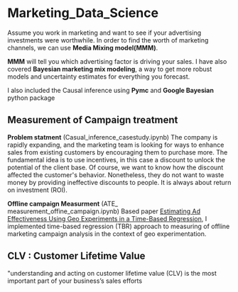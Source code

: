 # Marketing_Data_Science

Assume you work in marketing and want to see if your advertising investments were worthwhile. In order to find the worth of marketing channels, we can use **Media Mixing model(MMM)**.

**MMM** will tell you which advertising factor is driving your sales. I have also covered **Bayesian marketing mix modeling**, a way to get more robust models and uncertainty estimates for everything you forecast.

I also included the Causal inference using **Pymc** and **Google Bayesian** python package 

## Measurement of Campaign treatment 

**Problem statment** (Casual_inference_casestudy.ipynb)
The company is rapidly expanding, and the marketing team is looking for ways to enhance sales from existing customers by encouraging them to purchase more. The fundamental idea is to use incentives, in this case a discount to unlock the potential of the client base. Of course, we want to know how the discount affected the customer's behavior. Nonetheless, they do not want to waste money by providing ineffective discounts to people. It is always about return on investment (ROI).

**Offline campaign Measurment** (ATE_ measurement_offine_campaign.ipynb)
Based paper [Estimating Ad Effectiveness Using Geo Experiments in a Time-Based Regression](https://research.google/pubs/pub45950/), I implemented time-based regression (TBR) approach to measuring of offline marketing campaign analysis in the context of geo experimentation.

## CLV : Customer Lifetime Value
"understanding and acting on customer lifetime value (CLV) is the most important part of your business’s sales efforts
